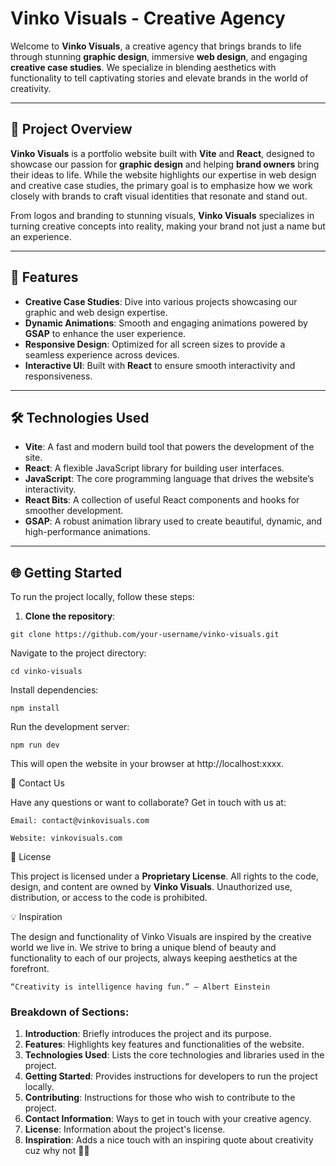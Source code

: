 # Vinko Visuals - Creative Agency

Welcome to **Vinko Visuals**, a creative agency that brings brands to life through stunning **graphic design**, immersive **web design**, and engaging **creative case studies**. We specialize in blending aesthetics with functionality to tell captivating stories and elevate brands in the world of creativity.

---

## 🚀 Project Overview

**Vinko Visuals** is a portfolio website built with **Vite** and **React**, designed to showcase our passion for **graphic design** and helping **brand owners** bring their ideas to life. While the website highlights our expertise in web design and creative case studies, the primary goal is to emphasize how we work closely with brands to craft visual identities that resonate and stand out.

From logos and branding to stunning visuals, **Vinko Visuals** specializes in turning creative concepts into reality, making your brand not just a name but an experience.

---

## 🎨 Features

- **Creative Case Studies**: Dive into various projects showcasing our graphic and web design expertise.
- **Dynamic Animations**: Smooth and engaging animations powered by **GSAP** to enhance the user experience.
- **Responsive Design**: Optimized for all screen sizes to provide a seamless experience across devices.
- **Interactive UI**: Built with **React** to ensure smooth interactivity and responsiveness.

---

## 🛠️ Technologies Used

- **Vite**: A fast and modern build tool that powers the development of the site.
- **React**: A flexible JavaScript library for building user interfaces.
- **JavaScript**: The core programming language that drives the website’s interactivity.
- **React Bits**: A collection of useful React components and hooks for smoother development.
- **GSAP**: A robust animation library used to create beautiful, dynamic, and high-performance animations.

---

## 🌐 Getting Started

To run the project locally, follow these steps:

1. **Clone the repository**:

`git clone https://github.com/your-username/vinko-visuals.git`
    
Navigate to the project directory:
    
`cd vinko-visuals`

Install dependencies:

`npm install`

Run the development server:

    npm run dev

   This will open the website in your browser at http://localhost:xxxx.

💬 Contact Us

Have any questions or want to collaborate? Get in touch with us at:

    Email: contact@vinkovisuals.com

    Website: vinkovisuals.com

🎨 License

This project is licensed under a **Proprietary License**. All rights to the code, design, and content are owned by **Vinko Visuals**. Unauthorized use, distribution, or access to the code is prohibited.

💡 Inspiration

The design and functionality of Vinko Visuals are inspired by the creative world we live in. We strive to bring a unique blend of beauty and functionality to each of our projects, always keeping aesthetics at the forefront.

    “Creativity is intelligence having fun.” — Albert Einstein


### Breakdown of Sections:
1. **Introduction**: Briefly introduces the project and its purpose.
2. **Features**: Highlights key features and functionalities of the website.
3. **Technologies Used**: Lists the core technologies and libraries used in the project.
4. **Getting Started**: Provides instructions for developers to run the project locally.
5. **Contributing**: Instructions for those who wish to contribute to the project.
6. **Contact Information**: Ways to get in touch with your creative agency.
7. **License**: Information about the project's license.
8. **Inspiration**: Adds a nice touch with an inspiring quote about creativity cuz why not 🤷‍♂️
